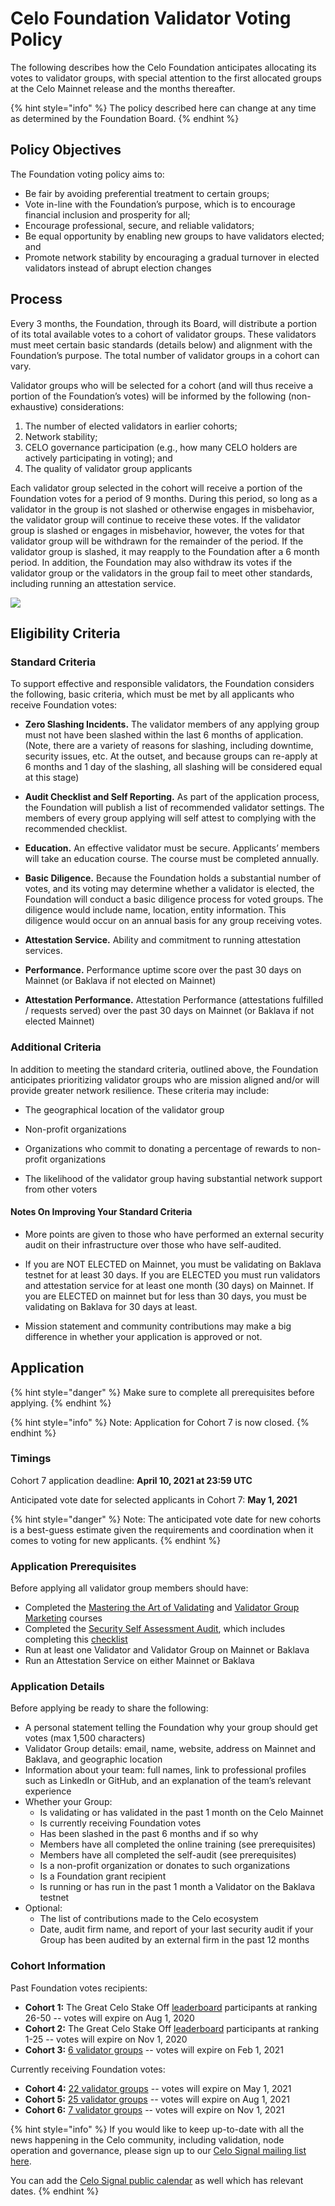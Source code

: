 # Celo Foundation Validator Voting Policy

The following describes how the Celo Foundation anticipates allocating its votes to validator groups, with special attention to the first allocated groups at the Celo Mainnet release and the months thereafter.

{% hint style="info" %}
The policy described here can change at any time as determined by the Foundation Board.
{% endhint %}

## Policy Objectives

The Foundation voting policy aims to:
* Be fair by avoiding preferential treatment to certain groups;
* Vote in-line with the Foundation’s purpose, which is to encourage financial inclusion and prosperity for all;
* Encourage professional, secure, and reliable validators;
* Be equal opportunity by enabling new groups to have validators elected; and
* Promote network stability by encouraging a gradual turnover in elected validators instead of abrupt election changes

## Process

Every 3 months, the Foundation, through its Board, will distribute a portion of its total available votes to a cohort of validator groups. These validators must meet certain basic standards (details below) and alignment with the Foundation’s purpose. The total number of validator groups in a cohort can vary.

Validator groups who will be selected for a cohort (and will thus receive a portion of the Foundation’s votes) will be informed by the following (non-exhaustive) considerations:

1. The number of elected validators in earlier cohorts;
2. Network stability;
3. CELO governance participation (e.g., how many CELO holders are actively participating in voting); and
4. The quality of validator group applicants

Each validator group selected in the cohort will receive a portion of the Foundation votes for a period of 9 months. During this period, so long as a validator in the group is not slashed or otherwise engages in misbehavior, the validator group will continue to receive these votes. If the validator group is slashed or engages in misbehavior, however, the votes for that validator group will be withdrawn for the remainder of the period. If the validator group is slashed, it may reapply to the Foundation after a 6 month period. In addition, the Foundation may also withdraw its votes if the validator group or the validators in the group fail to meet other standards, including running an attestation service.

![](https://storage.googleapis.com/celo-website/docs/celo-foundation-cohorts.jpg)

## Eligibility Criteria 

### Standard Criteria 

To support effective and responsible validators, the Foundation considers the following, basic criteria, which must be met by all applicants who receive Foundation votes:

* **Zero Slashing Incidents.**  The validator members of any applying group must not have been slashed within the last 6 months of application. (Note, there are a variety of reasons for slashing, including downtime, security issues, etc. At the outset, and because groups can re-apply at 6 months and 1 day of the slashing, all slashing will be considered equal at this stage)

* **Audit Checklist and Self Reporting.** As part of the application process, the Foundation will publish a list of recommended validator settings. The members of every group applying will self attest to complying with the recommended checklist. 

* **Education.** An effective validator must be secure. Applicants’ members will take an education course. The course must be completed annually. 

* **Basic Diligence.** Because the Foundation holds a substantial number of votes, and its voting may determine whether a validator is elected, the Foundation will conduct a basic diligence process for voted groups. The diligence would include name, location, entity information. This diligence would occur on an annual basis for any group receiving votes. 

* **Attestation Service.** Ability and commitment to running attestation services.

* **Performance.** Performance uptime score over the past 30 days on Mainnet (or Baklava if not elected on Mainnet)

* **Attestation Performance.** Attestation Performance (attestations fulfilled / requests served) over the past 30 days on Mainnet (or Baklava if not elected Mainnet)

### Additional Criteria

In addition to meeting the standard criteria, outlined above, the Foundation anticipates prioritizing validator groups who are mission aligned and/or will provide greater network resilience. These criteria may include:

* The geographical location of the validator group

* Non-profit organizations

* Organizations who commit to donating a percentage of rewards to non-profit organizations

* The likelihood of the validator group having substantial network support from other voters

#### Notes On Improving Your Standard Criteria

* More points are given to those who have performed an external security audit on their infrastructure over those who have self-audited.

* If you are NOT ELECTED on Mainnet, you must be validating on Baklava testnet for at least 30 days. If you are ELECTED you must run validators and attestation service for at least one month (30 days) on  Mainnet. If you are ELECTED on mainnet but for less than 30 days, you must be validating on Baklava for 30 days at least.

* Mission statement and community contributions may make a big difference in whether your application is approved or not.

## Application

{% hint style="danger" %}
Make sure to complete all prerequisites before applying. 
{% endhint %}

{% hint style="info" %}
Note: Application for Cohort 7 is now closed.
{% endhint %}

### Timings
Cohort 7 application deadline: **April 10, 2021 at 23:59 UTC**

Anticipated vote date for selected applicants in Cohort 7: **May 1, 2021**

{% hint style="danger" %}
Note: The anticipated vote date for new cohorts is a best-guess estimate given the requirements and coordination when it comes to voting for new applicants. 
{% endhint %}



### Application Prerequisites
Before applying all validator group members should have: 
* Completed the [Mastering the Art of Validating](https://youtu.be/3UIudzzCb8o) and [Validator Group Marketing](https://www.youtube.com/watch?v=0_veGIugCGQ) courses
* Completed the [Security Self Assessment Audit](https://docs.google.com/presentation/d/e/2PACX-1vRdKNpXI2mvqwQF6L5LRrxPW2qRK-5MDce5EhqXqLC1MSYmupZMFnhp6YEP0gLYuRKW-FF0fcAqhEAp/pub?start=true&loop=false&delayms=10000&slide=id.g76d52a0216_0_333), which includes completing this [checklist](https://docs.google.com/spreadsheets/d/1FqmUfleCoyNIUep7PoVu3ujHd-OkHZJ8o6p7Affr93w/edit?usp=sharing)
* Run at least one Validator and Validator Group on Mainnet or Baklava
* Run an Attestation Service on either Mainnet or Baklava

### Application Details 
Before applying be ready to share the following:
* A personal statement telling the Foundation why your group should get votes (max 1,500 characters)
* Validator Group details: email, name, website, address on Mainnet and Baklava, and geographic location
* Information about your team: full names, link to professional profiles such as LinkedIn or GitHub, and an explanation of the team’s relevant experience
* Whether your Group: 
    * Is validating or has validated in the past 1 month on the Celo Mainnet
    * Is currently receiving Foundation votes
    * Has been slashed in the past 6 months and if so why
    * Members have all completed the online training (see prerequisites)
    * Members have all completed the self-audit (see prerequisites)
    * Is a non-profit organization or donates to such organizations
    * Is a Foundation grant recipient
    * Is running or has run in the past 1 month a Validator on the Baklava testnet
* Optional: 
    * The list of contributions made to the Celo ecosystem
    * Date, audit firm name, and report of your last security audit if your Group has been audited by an external firm in the past 12 months

### Cohort Information

Past Foundation votes recipients:
* **Cohort 1:** The Great Celo Stake Off [leaderboard](https://docs.google.com/spreadsheets/d/1Me56YkCHYmsN23gSMgDb1hZ_ezN0sTjNW4kyGbAO9vc/edit#gid=1970613133) participants at ranking 26-50 -- votes will expire on Aug 1, 2020
* **Cohort 2:** The Great Celo Stake Off [leaderboard](https://docs.google.com/spreadsheets/d/1Me56YkCHYmsN23gSMgDb1hZ_ezN0sTjNW4kyGbAO9vc/edit#gid=1970613133) participants at ranking 1-25 -- votes will expire on Nov 1, 2020
* **Cohort 3:** [6 validator groups](https://docs.google.com/spreadsheets/d/1OkWnr6EOeFn4pIv0zxmXFNtHLmKWf_qCJOJ4iacov-A/edit?usp=sharing) -- votes will expire on Feb 1, 2021

Currently receiving Foundation votes: 
* **Cohort 4:** [22 validator groups](https://docs.google.com/spreadsheets/d/1bp2nJUxqhWner-uOffBohKQc3N93e--eMpP7XOBrbGI/edit?usp=sharing) -- votes will expire on May 1, 2021
* **Cohort 5:** [25 validator groups](https://docs.google.com/spreadsheets/d/1n2lwFsAsFaohng4Bo_FEWcoXzZl5CrLFxA6EK0nuFSA/edit#gid=0) -- votes will expire on Aug 1, 2021 
* **Cohort 6:** [7 validator groups](https://docs.google.com/spreadsheets/d/1HT_fN-mSAL2etF0Po_h122jeU1zpEtdpb_khogOfBCg/edit?usp=sharing) -- votes will expire on Nov 1, 2021

{% hint style="info" %}
If you would like to keep up-to-date with all the news happening in the Celo community, including validation, node operation and governance, please sign up to our [Celo Signal mailing list here](https://celo.activehosted.com/f/15).

You can add the [Celo Signal public calendar](https://calendar.google.com/calendar/u/0/embed?src=c_9su6ich1uhmetr4ob3sij6kaqs@group.calendar.google.com) as well which has relevant dates.
{% endhint %}
